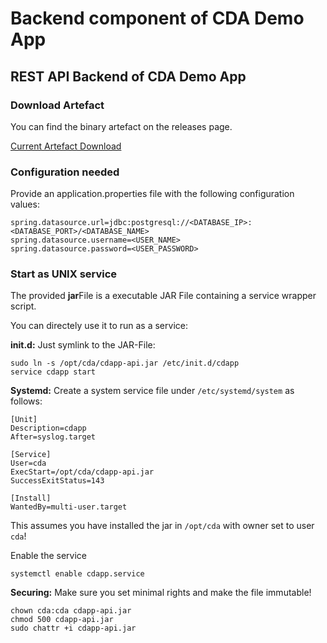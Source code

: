 # Backend component of CDA Demo App

## REST API Backend of CDA Demo App

### Download Artefact
You can find the binary artefact on the releases page. 

[Current Artefact Download](https://github.com/wody/cda-backend/releases/latest/download/cdapp-api.jar)

### Configuration needed
Provide an application.properties file with the following configuration values:

```
spring.datasource.url=jdbc:postgresql://<DATABASE_IP>:<DATABASE_PORT>/<DATABASE_NAME>
spring.datasource.username=<USER_NAME>
spring.datasource.password=<USER_PASSWORD>
```

### Start as UNIX service
The provided **jar**File is a executable JAR File containing a service wrapper script.

You can directely use it to run as a service:

**init.d:**
Just symlink to the JAR-File:
```
sudo ln -s /opt/cda/cdapp-api.jar /etc/init.d/cdapp
service cdapp start
```

**Systemd:**
Create a system service file under `/etc/systemd/system` as follows:
```
[Unit]
Description=cdapp
After=syslog.target

[Service]
User=cda
ExecStart=/opt/cda/cdapp-api.jar
SuccessExitStatus=143

[Install]
WantedBy=multi-user.target
```
This assumes you have installed the jar in `/opt/cda` with owner set to user `cda`!

Enable the service
```
systemctl enable cdapp.service
```

**Securing:**
Make sure you set minimal rights and make the file immutable!

```
chown cda:cda cdapp-api.jar
chmod 500 cdapp-api.jar
sudo chattr +i cdapp-api.jar
```
